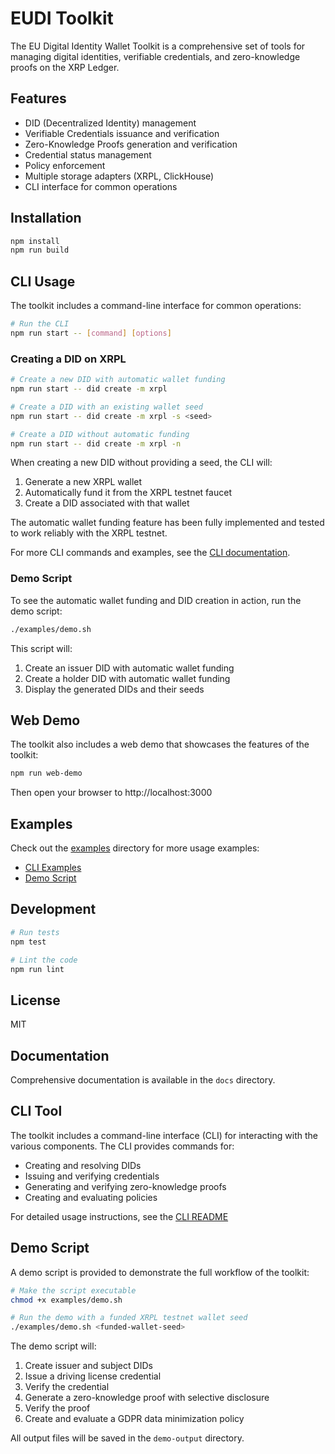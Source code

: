 # EUDI Toolkit

The EU Digital Identity Wallet Toolkit is a comprehensive set of tools for managing digital identities, verifiable credentials, and zero-knowledge proofs on the XRP Ledger.

## Features

- DID (Decentralized Identity) management
- Verifiable Credentials issuance and verification
- Zero-Knowledge Proofs generation and verification
- Credential status management
- Policy enforcement
- Multiple storage adapters (XRPL, ClickHouse)
- CLI interface for common operations

## Installation

```bash
npm install
npm run build
```

## CLI Usage

The toolkit includes a command-line interface for common operations:

```bash
# Run the CLI
npm run start -- [command] [options]
```

### Creating a DID on XRPL

```bash
# Create a new DID with automatic wallet funding
npm run start -- did create -m xrpl

# Create a DID with an existing wallet seed
npm run start -- did create -m xrpl -s <seed>

# Create a DID without automatic funding
npm run start -- did create -m xrpl -n
```

When creating a new DID without providing a seed, the CLI will:

1. Generate a new XRPL wallet
2. Automatically fund it from the XRPL testnet faucet
3. Create a DID associated with that wallet

The automatic wallet funding feature has been fully implemented and tested to work reliably with the XRPL testnet.

For more CLI commands and examples, see the [CLI documentation](examples/README.md).

### Demo Script

To see the automatic wallet funding and DID creation in action, run the demo script:

```bash
./examples/demo.sh
```

This script will:

1. Create an issuer DID with automatic wallet funding
2. Create a holder DID with automatic wallet funding
3. Display the generated DIDs and their seeds

## Web Demo

The toolkit also includes a web demo that showcases the features of the toolkit:

```bash
npm run web-demo
```

Then open your browser to http://localhost:3000

## Examples

Check out the [examples](examples/) directory for more usage examples:

- [CLI Examples](examples/README.md)
- [Demo Script](examples/demo.sh)

## Development

```bash
# Run tests
npm test

# Lint the code
npm run lint
```

## License

MIT

## Documentation

Comprehensive documentation is available in the `docs` directory.

## CLI Tool

The toolkit includes a command-line interface (CLI) for interacting with the various components. The CLI provides commands for:

- Creating and resolving DIDs
- Issuing and verifying credentials
- Generating and verifying zero-knowledge proofs
- Creating and evaluating policies

For detailed usage instructions, see the [CLI README](examples/README.md)

## Demo Script

A demo script is provided to demonstrate the full workflow of the toolkit:

```bash
# Make the script executable
chmod +x examples/demo.sh

# Run the demo with a funded XRPL testnet wallet seed
./examples/demo.sh <funded-wallet-seed>
```

The demo script will:

1. Create issuer and subject DIDs
2. Issue a driving license credential
3. Verify the credential
4. Generate a zero-knowledge proof with selective disclosure
5. Verify the proof
6. Create and evaluate a GDPR data minimization policy

All output files will be saved in the `demo-output` directory.
